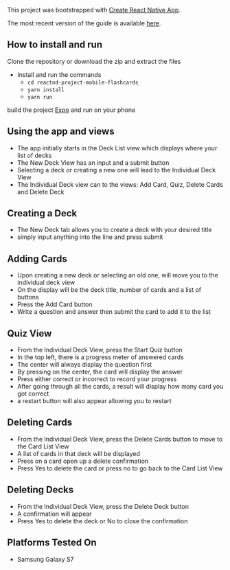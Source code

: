 This project was bootstrapped with [Create React Native App](https://github.com/react-community/create-react-native-app).

The most recent version of the guide is available [here](https://github.com/react-community/create-react-native-app/blob/master/react-native-scripts/template/README.md).

## How to install and run
Clone the repository or download the zip and extract the files

* Install and run the commands
    - `cd reactnd-project-mobile-flashcards`
    - `yarn install`
    - `yarn run`
   
build the project [Expo](https://expo.io/) and run on your phone

## Using the app and views
* The app initially starts in the Deck List view which displays where your list of decks
* The New Deck View has an input and a submit button
* Selecting a deck or creating a new one will lead to the Individual Deck View
* The Individual Deck view can to the views: Add Card, Quiz, Delete Cards and Delete Deck

## Creating a Deck
* The New Deck tab allows you to create a deck with your desired title
* simply input anything into the line and press submit

## Adding Cards
* Upon creating a new deck or selecting an old one, will move you to the individual deck view
* On the display will be the deck title, number of cards and a list of buttons
* Press the Add Card button
* Write a question and answer then submit the card to add it to the list

## Quiz View
* From the Individual Deck View, press the Start Quiz button
* In the top left, there is a progress meter of answered cards
* The center will always display the question first
* By pressing on the center, the card will display the answer
* Press either correct or incorrect to record your progress
* After going through all the cards, a result will display how many card you got correct
* a restart button will also appear allowing you to restart

## Deleting Cards
* From the Individual Deck View, press the Delete Cards button to move to the Card List View
* A list of cards in that deck will be displayed
* Press on a card open up a delete confirmation
* Press Yes to delete the card or press no to go back to the Card List View

## Deleting Decks
* From the Individual Deck View, press the Delete Deck button
* A confirmation will appear
* Press Yes to delete the deck or No to close the confirmation

## Platforms Tested On
* Samsung Galaxy S7

